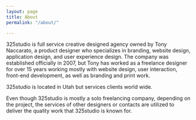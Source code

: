 ```yaml
---
layout: page
title: About
permalink: "/about/"

---
```

325studio is full service creative designed agency owned by Tony Naccarato, a product designer who specializes in branding, website design, application design, and user experience design. The company was established officially in 2007, but Tony has worked as a freelance designer for over 15 years working mostly with website design, user interaction, front-end development, as well as branding and print work.

325studio is located in Utah but services clients world wide.

Even though 325studio is mostly a solo freelancing company, depending on the project, the services of other designers or contacts are utilized to deliver the quality work that 325studio is known for.